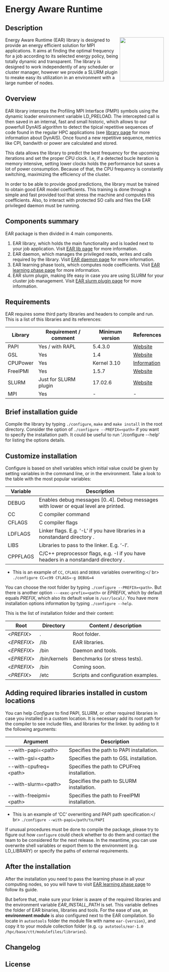 # Energy Aware Runtime
Description
-----------
<img src="https://github.com/BarcelonaSupercomputingCenter/EAR/blob/development/misc/logo.png" align="right" width="140">
Energy Aware Runtime (EAR) library is designed to provide an energy efficient solution for MPI applications. It aims at finding the optimal frequency for a job according to its selected energy policy, being totally dynamic and transparent. The library is designed to work independently of any scheduler or cluster manager, however we provide a SLURM plugin to meake easy its utilization in an environment with a large number of nodes.

Overview
--------
EAR library interceps the Profiling MPI Interface (PMPI) symbols using the dynamic loader environment variable LD_PRELOAD. The intercepted call is then saved in an internal, fast and small historic, which allows to our powerfull DynAIS algorithm to detect the tipical repetitive sequences of code found in the regular HPC applications (see [library page](https://github.com/BarcelonaSupercomputingCenter/EAR/blob/development/ear_lib/README.md) for more information about DynAIS). Once found a new repetitive sequence,  metrics like CPI, bandwith or power are calculated and stored.

This data allows the library to predict the best frequency for the upcoming iterations and set the proper CPU clock. I.e, if a detected bucle iteration is memory intensive, setting lower clocks holds the performance but saves a lot of power consumption. Because of that, the CPU frequency is constantly switching, maximizing the efficiency of the cluster.

In order to be able to provide good predictions, the library must be trained to obtain good EAR model coefficients. This training is done through a simple and fast provided tool that stress the machine and computes this coefficients. Also, to interact with protected SO calls and files the EAR privileged daemon must be running.

Components summary
------------------
EAR package is then divided in 4 main components.

1) EAR library, which holds the main functionality and is loaded next to your job application. Visit [EAR lib page](https://github.com/BarcelonaSupercomputingCenter/EAR/blob/development/ear_lib/README.md) for more information.
2) EAR daemon, which manages the privileged reads, writes and calls required by the library. Visit [EAR daemon page](https://github.com/BarcelonaSupercomputingCenter/EAR/blob/development/ear_daemon/README.md) for more information.
3) EAR learning phase tools, which computes node coefficients. Visit [EAR learning phase page](https://github.com/BarcelonaSupercomputingCenter/EAR/blob/development/ear_learning_phase/README.md) for more information.
4) EAR slurm plugin, making life easy in case you are using SLURM for your cluster job management. Visit [EAR slurm plugin page](https://github.com/BarcelonaSupercomputingCenter/EAR/blob/development/ear_slurm_plugin/README.md) for more information.

Requirements
------------
EAR requires some third party libraríes and headers to compile and run. This is a list of this libraries and its references:

| Library  | Requirement / comment | Minimum version | References                                        |
| -------- | --------------------- | --------------- | ------------------------------------------------- |
| PAPI     | Yes / with RAPL       | 5.4.3.0         | [Website](http://icl.utk.edu/papi/)               |
| GSL      | Yes                   | 1.4             | [Website](https://www.gnu.org/software/gsl/)      |
| CPUPower | Yes                   | Kernel 3.10     | [Information](https://wiki.archlinux.org/index.php/CPU_frequency_scaling) |
| FreeIPMI | Yes                   | 1.5.7           | [Website](https://www.gnu.org/software/freeipmi/) |
| SLURM    | Just for SLURM plugin | 17.02.6         | [Website](https://slurm.schedmd.com/)             |
| MPI      | Yes                   | -               | -                                                 |

Brief installation guide
------------------------
Compile the library by typing `./configure`, `make` and `make install` in the root directory. Consider the option of `./configure --PREFIX=<path>` if you want to specify the installation path. It could be useful to run ‘./configure --help’ for listing the options details.

Customize installation
----------------------
Configure is based on shell variables which initial value could be given by setting variables in the command line, or in the environment. Take a look to the table with the most popular variables:

| Variable | Description                                                                                                  |
| -------- | ------------------------------------------------------------------------------------------------------------ |
| DEBUG    | Enables debug messages [0..4]. Debug messages with lower or equal level are printed.                         |
| CC       | C compiler command                                                                                           |
| CFLAGS   | C compiler flags                                                                                             |
| LDFLAGS  | Linker flags. E.g. ‘-L<lib dir>’ if you have libraries in a nonstandard directory <lib dir>.                 |
| LIBS     | Libraries to pass to the linker. E.g. ‘-l<library>’.                                                         |
| CPPFLAGS | C/C++ preprocessor flags, e.g. -I<include dir> if you have headers in a nonstandard directory <include dir>. |
- This is an example of `CC`, `CFLAGS` and `DEBUG` variables overwriting:</ br>
`./configure CC=c99 CFLAGS=-g DEBUG=4`

You can choose the root folder by typing `./configure --PREFIX=<path>`. But there is another option `---exec-prefix=<path>` or *EPREFIX*, which by default equals *PREFIX*, which also its default value is `/usr/local/`. You have more installation options information by typing `./configure --help`.

This is the list of installation folder and their content:

| Root          | Directory    | Content / description                |
| ------------- | ------------ | ------------------------------------ |
| \<*PREFIX*\>  | .            | Root folder.                         |
| \<*EPREFIX*\> | /lib         | EAR libraries.                       |
| \<*EPREFIX*\> | /bin         | Daemon and tools.                    |
| \<*EPREFIX*\> | /bin/kernels | Benchmarks (or stress tests).        |
| \<*EPREFIX*\> | /bin         | Coming soon.                         |
| \<*PREFIX*\>  | /etc         | Scripts and configuration examples.  |

Adding required libraries installed in custom locations
-------------------------------------------------------
You can help *Configure* to find PAPI, SLURM, or other required libraries in case you installed in a custom location. It is necessary add its root path for the compiler to see include files, and libraries for the linker. by adding to it the following arguments:

| Argument                 | Description                                  |
| ------------------------ | -------------------------------------------- |
| --with-papi=\<path\>     | Specifies the path to PAPI installation.     |
| --with-gsl=\<path\>      | Specifies the path to GSL installation.      |
| --with-cpufreq=\<path\>  | Specifies the path to CPUFreq installation.  |
| --with-slurm=\<path\>    | Specifies the path to SLURM installation.    |
| --with-freeipmi=\<path\> | Specifies the path to FreeIPMI installation. |
* This is an example of ‘CC‘ overwriting and PAPI path specification:</ br>
`./configure --with-papi=/path/to/PAPI`

If unusual procedures must be done to compile the package, please try to figure out how `configure` could check whether to do them and contact the team to be considered for the next release. In the meantime, you can use overwrite shell variables or export them to the environment (e.g. LD_LIBRARY) or specify the paths of external requirements. 

After the installation
----------------------
After the installation you need to pass the learning phase in all your computing nodes, so you will have to visit [EAR learning phase page](https://github.com/BarcelonaSupercomputingCenter/EAR/blob/development/ear_learning_phase/README.md) to follow its guide.

But before that, make sure your linker is aware of the required libraries and the environment variable *EAR_INSTALL_PATH* is set. This variable defines the folder of EAR binaries, libraries and tools. For the ease of use, an **environment module** is also configured next to the EAR compilation. So locate in `autootools` folder the module file with name `ear-{version}`, and copy it to your module collection folder (e.g. `cp autotools/ear-1.0 /hpc/base/ctt/modulefiles/libraries`).

Changelog
---------

License
-------
